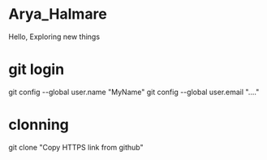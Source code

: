# Arya_Halmare
Hello, Exploring new things

# git login
git config --global user.name "MyName"
git config --global user.email "...."

# clonning 
git clone "Copy HTTPS link from github" 
